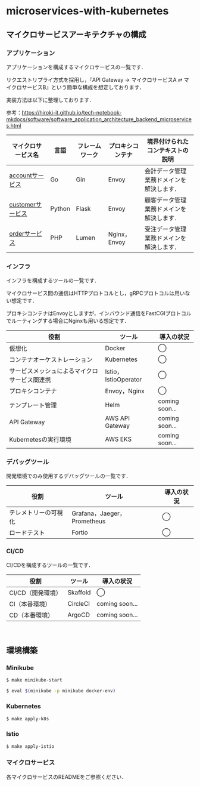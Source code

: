 # microservices-with-kubernetes

## マイクロサービスアーキテクチャの構成

### アプリケーション

アプリケーションを構成するマイクロサービスの一覧です．

リクエストリプライ方式を採用し，『API Gateway → マイクロサービスA ⇄ マイクロサービスB』という簡単な構成を想定しております．

実装方法は以下に整理しております．

参考：https://hiroki-it.github.io/tech-notebook-mkdocs/software/software_application_architecture_backend_microservices.html


| マイクロサービス名                                          | 言語   | フレームワーク | プロキシコンテナ     | 境界付けられたコンテキストの説明                             |
| ------------------------------------------------------------ | ------ | -------------- | -------------------- | -------------------------------------- |
| [accountサービス](https://github.com/hiroki-it/microservices-with-kubernetes/tree/main/src/account) | Go     | Gin            | Envoy | 会計データ管理業務ドメインを解決します．             |
| [customerサービス](https://github.com/hiroki-it/microservices-with-kubernetes/tree/main/src/customer) | Python    | Flask          | Envoy                | 顧客データ管理業務ドメインを解決します．                 |
| [orderサービス](https://github.com/hiroki-it/microservices-with-kubernetes/tree/main/src/order) | PHP    | Lumen          | Nginx，Envoy                | 受注データ管理業務ドメインを解決します．                 |

### インフラ

インフラを構成するツールの一覧です．

マイクロサービス間の通信はHTTPプロトコルとし，gRPCプロトコルは用いない想定です．

プロキシコンテナはEnvoyとしますが，インバウンド通信をFastCGIプロトコルでルーティングする場合にNginxも用いる想定です．

| 役割                         | ツール               | 導入の状況      |
| ---------------------------- | -------------------- | --------------- |
| 仮想化              | Docker             | ◯               |
| コンテナオーケストレーション              | Kubernetes             | ◯               |
| サービスメッシュによるマイクロサービス間連携 | Istio，IstioOperator | ◯               |
| プロキシコンテナ | Envoy，Nginx | ◯               |
| テンプレート管理             | Helm                 | coming soon... |
| API Gateway                  | AWS API Gateway      | coming soon... |
| Kubernetesの実行環境                         | AWS EKS               | coming soon... |

### デバッグツール

開発環境でのみ使用するデバッグツールの一覧です．

| 役割               | ツール                       | 導入の状況      |
| ----------------- | --------------------------- | --------------- |
| テレメトリーの可視化  | Grafana，Jaeger，Prometheus | ◯               |
| ロードテスト         | Fortio                     | ◯               |

### CI/CD

CI/CDを構成するツールの一覧です．

| 役割                         | ツール               | 導入の状況      |
| ---------------------------- | -------------------- | --------------- |
| CI/CD（開発環境）              | Skaffold             | ◯               |
| CI（本番環境）                           | CircleCI               | coming soon... |
| CD（本番環境）                      | ArgoCD               | coming soon... |

<br>

## 環境構築

### Minikube

```bash
$ make minikube-start

$ eval $(minikube -p minikube docker-env)
```

### Kubernetes

```bash
$ make apply-k8s
```

### Istio

```bash
$ make apply-istio
```

### マイクロサービス

各マイクロサービスのREADMEをご参照ください．
